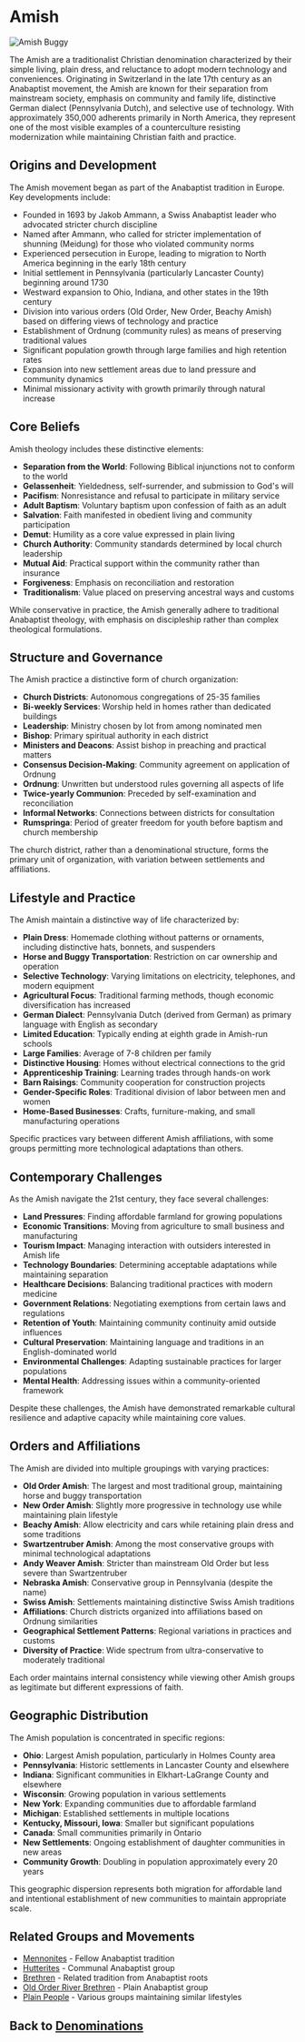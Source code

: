 # Amish

![Amish Buggy](../../images/amish_buggy.jpg)

The Amish are a traditionalist Christian denomination characterized by their simple living, plain dress, and reluctance to adopt modern technology and conveniences. Originating in Switzerland in the late 17th century as an Anabaptist movement, the Amish are known for their separation from mainstream society, emphasis on community and family life, distinctive German dialect (Pennsylvania Dutch), and selective use of technology. With approximately 350,000 adherents primarily in North America, they represent one of the most visible examples of a counterculture resisting modernization while maintaining Christian faith and practice.

## Origins and Development

The Amish movement began as part of the Anabaptist tradition in Europe. Key developments include:

- Founded in 1693 by Jakob Ammann, a Swiss Anabaptist leader who advocated stricter church discipline
- Named after Ammann, who called for stricter implementation of shunning (Meidung) for those who violated community norms
- Experienced persecution in Europe, leading to migration to North America beginning in the early 18th century
- Initial settlement in Pennsylvania (particularly Lancaster County) beginning around 1730
- Westward expansion to Ohio, Indiana, and other states in the 19th century
- Division into various orders (Old Order, New Order, Beachy Amish) based on differing views of technology and practice
- Establishment of Ordnung (community rules) as means of preserving traditional values
- Significant population growth through large families and high retention rates
- Expansion into new settlement areas due to land pressure and community dynamics
- Minimal missionary activity with growth primarily through natural increase

## Core Beliefs

Amish theology includes these distinctive elements:

- **Separation from the World**: Following Biblical injunctions not to conform to the world
- **Gelassenheit**: Yieldedness, self-surrender, and submission to God's will
- **Pacifism**: Nonresistance and refusal to participate in military service
- **Adult Baptism**: Voluntary baptism upon confession of faith as an adult
- **Salvation**: Faith manifested in obedient living and community participation
- **Demut**: Humility as a core value expressed in plain living
- **Church Authority**: Community standards determined by local church leadership
- **Mutual Aid**: Practical support within the community rather than insurance
- **Forgiveness**: Emphasis on reconciliation and restoration
- **Traditionalism**: Value placed on preserving ancestral ways and customs

While conservative in practice, the Amish generally adhere to traditional Anabaptist theology, with emphasis on discipleship rather than complex theological formulations.

## Structure and Governance

The Amish practice a distinctive form of church organization:

- **Church Districts**: Autonomous congregations of 25-35 families
- **Bi-weekly Services**: Worship held in homes rather than dedicated buildings
- **Leadership**: Ministry chosen by lot from among nominated men
- **Bishop**: Primary spiritual authority in each district
- **Ministers and Deacons**: Assist bishop in preaching and practical matters
- **Consensus Decision-Making**: Community agreement on application of Ordnung
- **Ordnung**: Unwritten but understood rules governing all aspects of life
- **Twice-yearly Communion**: Preceded by self-examination and reconciliation
- **Informal Networks**: Connections between districts for consultation
- **Rumspringa**: Period of greater freedom for youth before baptism and church membership

The church district, rather than a denominational structure, forms the primary unit of organization, with variation between settlements and affiliations.

## Lifestyle and Practice

The Amish maintain a distinctive way of life characterized by:

- **Plain Dress**: Homemade clothing without patterns or ornaments, including distinctive hats, bonnets, and suspenders
- **Horse and Buggy Transportation**: Restriction on car ownership and operation
- **Selective Technology**: Varying limitations on electricity, telephones, and modern equipment
- **Agricultural Focus**: Traditional farming methods, though economic diversification has increased
- **German Dialect**: Pennsylvania Dutch (derived from German) as primary language with English as secondary
- **Limited Education**: Typically ending at eighth grade in Amish-run schools
- **Large Families**: Average of 7-8 children per family
- **Distinctive Housing**: Homes without electrical connections to the grid
- **Apprenticeship Training**: Learning trades through hands-on work
- **Barn Raisings**: Community cooperation for construction projects
- **Gender-Specific Roles**: Traditional division of labor between men and women
- **Home-Based Businesses**: Crafts, furniture-making, and small manufacturing operations

Specific practices vary between different Amish affiliations, with some groups permitting more technological adaptations than others.

## Contemporary Challenges

As the Amish navigate the 21st century, they face several challenges:

- **Land Pressures**: Finding affordable farmland for growing populations
- **Economic Transitions**: Moving from agriculture to small business and manufacturing
- **Tourism Impact**: Managing interaction with outsiders interested in Amish life
- **Technology Boundaries**: Determining acceptable adaptations while maintaining separation
- **Healthcare Decisions**: Balancing traditional practices with modern medicine
- **Government Relations**: Negotiating exemptions from certain laws and regulations
- **Retention of Youth**: Maintaining community continuity amid outside influences
- **Cultural Preservation**: Maintaining language and traditions in an English-dominated world
- **Environmental Challenges**: Adapting sustainable practices for larger populations
- **Mental Health**: Addressing issues within a community-oriented framework

Despite these challenges, the Amish have demonstrated remarkable cultural resilience and adaptive capacity while maintaining core values.

## Orders and Affiliations

The Amish are divided into multiple groupings with varying practices:

- **Old Order Amish**: The largest and most traditional group, maintaining horse and buggy transportation
- **New Order Amish**: Slightly more progressive in technology use while maintaining plain lifestyle
- **Beachy Amish**: Allow electricity and cars while retaining plain dress and some traditions
- **Swartzentruber Amish**: Among the most conservative groups with minimal technological adaptations
- **Andy Weaver Amish**: Stricter than mainstream Old Order but less severe than Swartzentruber
- **Nebraska Amish**: Conservative group in Pennsylvania (despite the name)
- **Swiss Amish**: Settlements maintaining distinctive Swiss Amish traditions
- **Affiliations**: Church districts organized into affiliations based on Ordnung similarities
- **Geographical Settlement Patterns**: Regional variations in practices and customs
- **Diversity of Practice**: Wide spectrum from ultra-conservative to moderately traditional

Each order maintains internal consistency while viewing other Amish groups as legitimate but different expressions of faith.

## Geographic Distribution

The Amish population is concentrated in specific regions:

- **Ohio**: Largest Amish population, particularly in Holmes County area
- **Pennsylvania**: Historic settlements in Lancaster County and elsewhere
- **Indiana**: Significant communities in Elkhart-LaGrange County and elsewhere
- **Wisconsin**: Growing population in various settlements
- **New York**: Expanding communities due to affordable farmland
- **Michigan**: Established settlements in multiple locations
- **Kentucky, Missouri, Iowa**: Smaller but significant populations
- **Canada**: Small communities primarily in Ontario
- **New Settlements**: Ongoing establishment of daughter communities in new areas
- **Community Growth**: Doubling in population approximately every 20 years

This geographic dispersion represents both migration for affordable land and intentional establishment of new communities to maintain appropriate scale.

## Related Groups and Movements

- [Mennonites](./mennonites.md) - Fellow Anabaptist tradition
- [Hutterites](../history/anabaptist_traditions.md) - Communal Anabaptist group
- [Brethren](../history/radical_reformation.md) - Related tradition from Anabaptist roots
- [Old Order River Brethren](../history/radical_reformation.md) - Plain Anabaptist group
- [Plain People](../practices/simplicity.md) - Various groups maintaining similar lifestyles

## Back to [Denominations](./README.md)
